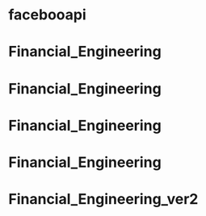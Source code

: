 # facebooapi
# Financial_Engineering
# Financial_Engineering
# Financial_Engineering
# Financial_Engineering
# Financial_Engineering_ver2
